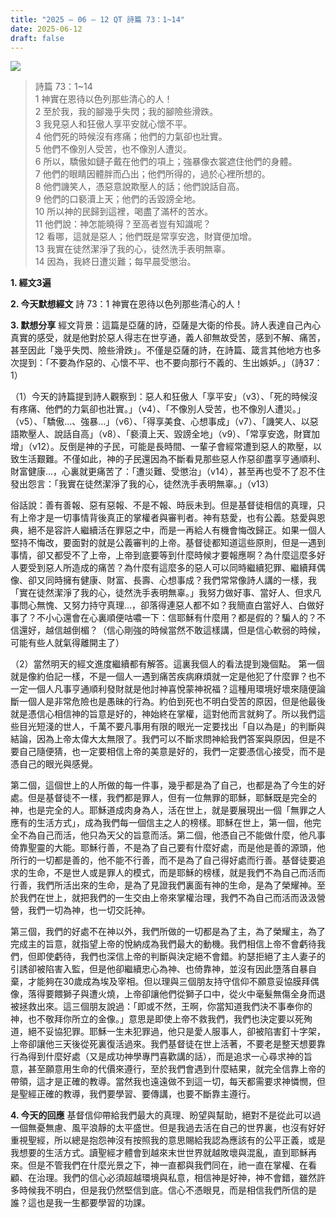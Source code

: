 ```yaml
---
title: "2025 – 06 – 12 QT 詩篇 73：1~14"
date: 2025-06-12
draft: false
---
```


![](/images/詩篇73.jpg)
> 詩篇 73：1~14  
> 1 神實在恩待以色列那些清心的人！  
> 2 至於我，我的腳幾乎失閃；我的腳險些滑跌。  
> 3 我見惡人和狂傲人享平安就心懷不平。  
> 4 他們死的時候沒有疼痛；他們的力氣卻也壯實。  
> 5 他們不像別人受苦，也不像別人遭災。  
> 6 所以，驕傲如鏈子戴在他們的項上；強暴像衣裳遮住他們的身體。  
> 7 他們的眼睛因體胖而凸出；他們所得的，過於心裡所想的。  
> 8 他們譏笑人，憑惡意說欺壓人的話；他們說話自高。  
> 9 他們的口褻瀆上天；他們的舌毀謗全地。  
> 10 所以神的民歸到這裡，喝盡了滿杯的苦水。  
> 11 他們說：神怎能曉得？至高者豈有知識呢？  
> 12 看哪，這就是惡人；他們既是常享安逸，財寶便加增。  
> 13 我實在徒然潔淨了我的心，徒然洗手表明無辜。  
> 14 因為，我終日遭災難；每早晨受懲治。  



**1.  經文3遍**

**2. 今天默想經文**
詩 73：1 神實在恩待以色列那些清心的人！

**3. 默想分享**
經文背景：這篇是亞薩的詩，亞薩是大衛的伶長。詩人表達自己內心真實的感受，就是他對於惡人得志在世亨通，義人卻無故受苦，感到不解、痛苦，甚至因此「幾乎失閃、險些滑跌」。不僅是亞薩的詩，在詩篇、箴言其他地方也多次提到：「不要為作惡的、心懷不平、也不要向那行不義的、生出嫉妒。」（詩37：1）

（1）今天的詩篇提到詩人觀察到：惡人和狂傲人「享平安」（v3）、「死的時候沒有疼痛、他們的力氣卻也壯實。」（v4）、「不像別人受苦，也不像別人遭災。」（v5）、「驕傲…、強暴…」（v6）、「得享美食、心想事成」（v7）、「譏笑人、以惡語欺壓人、說話自高」（v8）、「褻瀆上天、毀謗全地」（v9）、「常享安逸，財寶加增」（v12）。反倒是神的子民，可能是長時間、一輩子會經常遭到惡人的欺壓，以致生活艱難。不僅如此，神的子民還因為不斷看見那些惡人作惡卻盡享亨通順利、財富健康…，心裏就更痛苦了：「遭災難、受懲治」（v14），甚至再也受不了忍不住發出怨言：「我實在徒然潔淨了我的心，徒然洗手表明無辜。」（v13）

俗話說：善有善報、惡有惡報、不是不報、時辰未到。但是基督徒相信的真理，只有上帝才是一切事情背後真正的掌權者與審判者。神有慈愛，也有公義。慈愛與恩典，絕不是容許人繼續活在罪惡之中，而是一再給人有機會悔改歸正。如果一個人堅持不悔改，要面對的就是公義審判的上帝。基督徒都知道這些原則，但是一遇到事情，卻又都受不了上帝，上帝到底要等到什麼時候才要報應啊？為什麼這麼多好人要受到惡人所造成的痛苦？為什麼有這麼多的惡人可以同時繼續犯罪、繼續拜偶像、卻又同時擁有健康、財富、長壽、心想事成？我們常常像詩人講的一樣，我「實在徒然潔淨了我的心，徒然洗手表明無辜。」我努力做好事、當好人、但求凡事問心無愧、又努力持守真理…，卻落得連惡人都不如？我簡直白當好人、白做好事了？不小心還會在心裏順便咕噥一下：信耶穌有什麼用？都是假的？騙人的？不信還好，越信越倒楣？（信心剛強的時候當然不敢這樣講，但是信心軟弱的時候，可能有些人就氣得離開主了）

（2）當然明天的經文進度繼續都有解答。這裏我個人的看法提到幾個點。
第一個就是像約伯記一樣，不是一個人一遇到痛苦疾病麻煩就一定是他犯了什麼罪？也不一定一個人凡事亨通順利發財就是他討神喜悅蒙神祝福？這種用環境好壞來隨便論斷一個人是非常危險也是愚昧的行為。約伯到死也不明白受苦的原因，但是他最後就是憑信心相信神的旨意是好的，神始終在掌權，這對他而言就夠了。所以我們這些目光短淺的世人，千萬不要凡事用有限的眼光一定要找出「自以為是」的判斷與結論，因為上帝太偉大太無限了。我們可以不斷求問神給我們答案與原因，但是不要自己隨便猜，也一定要相信上帝的美意是好的，我們一定要憑信心接受，而不是憑自己的眼光與感覺。

第二個，這個世上的人所做的每一件事，幾乎都是為了自己，也都是為了今生的好處。但是基督徒不一樣，我們都是罪人，但有一位無罪的耶穌，耶穌既是完全的神，也是完全的人。耶穌道成肉身為人，活在世上，就是要展現出一個「無罪之人應有的生活方式」，成為我們每一個信主之人的榜樣。耶穌在世上，第一個，他完全不為自己而活，他只為天父的旨意而活。第二個，他憑自己不能做什麼，他凡事倚靠聖靈的大能。耶穌行善，不是為了自己要有什麼好處，而是他是善的源頭，他所行的一切都是善的，他不能不行善，而不是為了自己得好處而行善。基督徒要追求的生命，不是世人或是罪人的模式，而是耶穌的榜樣，就是我們不為自己而活而行善，我們所活出來的生命，是為了見證我們裏面有神的生命，是為了榮耀神。至於我們在世上，就把我們的一生交由上帝來掌權治理，我們不為自己而活而汲汲營營，我們一切為神，也一切交託神。

第三個，我們的好處不在神以外，我們所做的一切都是為了主，為了榮耀主，為了完成主的旨意，就指望上帝的悅納成為我們最大的動機。我們相信上帝不會虧待我們，但即使虧待，我們也深信上帝的判斷與決定絕不會錯。約瑟拒絕了主人妻子的引誘卻被陷害入監，但是他卻繼續忠心為神、也倚靠神，並沒有因此墮落自暴自棄，才能夠在30歲成為埃及宰相。但以理與三個朋友持守信仰不願意妥協膜拜偶像，落得要餵獅子與遭火燒，上帝卻讓他們從獅子口中，從火中毫髮無傷全身而退被拯救出來。這三個朋友說過：「即或不然，王啊，你當知道我們決不事奉你的神，也不敬拜你所立的金像。」意思是即使上帝不救我們，我們也決定要以死殉道，絕不妥協犯罪。耶穌一生未犯罪過，他只是愛人服事人，卻被陷害釘十字架，上帝卻讓他三天後從死裏復活過來。我們基督徒在世上活著，不要老是整天想要靠行為得到什麼好處（又是成功神學專門喜歡講的話），而是追求一心尋求神的旨意，甚至願意用生命的代價來遵行，至於我們會遇到什麼結果，就完全信靠上帝的帶領，這才是正確的教導。當然我也遠遠做不到這一切，每天都需要求神憐憫，但是聖經正確的教導，我們要學習、要傳講，也要不斷靠主遵行。

**4. 今天的回應**
基督信仰帶給我們最大的真理、盼望與幫助，絕對不是從此可以過一個無憂無慮、風平浪靜的太平盛世。但是我過去活在自己的世界裏，也沒有好好重視聖經，所以總是抱怨神沒有按照我的意思賜給我認為應該有的公平正義，或是我想要的生活方式。讀聖經才體會到越來末世世界就越敗壞與混亂，直到耶穌再來。但是不管我們在什麼光景之下，神一直都與我們同在，祂一直在掌權、在看顧、在治理。我們的信心必須超越環境與私意，相信神是好神，神不會錯，雖然許多時候我不明白，但是我仍然堅信到底。信心不憑眼見，而是相信我們所信的是誰？這也是我一生都要學習的功課。
